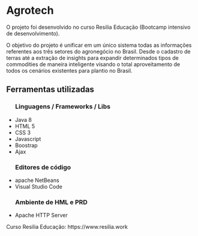 <!DOCTYPE html>
<html lang="en">
<head>
    <meta charset="UTF-8">
</head>
<body>
    <h1>Agrotech</h1>
        <p>
            O projeto foi desenvolvido no curso Resilia Educação (Bootcamp intensivo de desenvolvimento).
        </p>
        <p>
            O objetivo do projeto é unificar em um único sistema todas as informações referentes aos três setores do agronegócio no Brasil. Desde o cadastro de terras até a extração de insights para expandir determinados tipos de commodities de maneira inteligente visando o total aproveitamento de todos os cenários existentes para plantio no Brasil.
        </p>
    <h2>Ferramentas utilizadas</h2>
    <ul>
    <h3>Linguagens / Frameworks / Libs</h3>
      <li>Java 8</li>
      <li>HTML 5</li>
      <li>CSS 3</li>
      <li>Javascript</li>
      <li>Boostrap</li>
      <li>Ajax</li>
      <h3>
          Editores de código
      </h3>
      <li>apache NetBeans</li>
      <li>Visual Studio Code</li>
      <h3>
          Ambiente de HML e PRD
      </h3>
      <li>Apache HTTP Server</li>
  </ul> 
    <p>Curso Resilia Educação: https://www.resilia.work</p>
</body>
</html>
